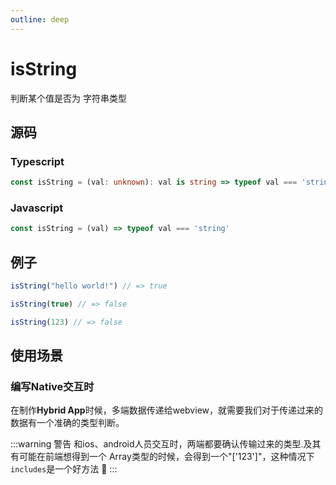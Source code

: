 ```yaml
---
outline: deep
---
```


# isString

判断某个值是否为 字符串类型

## 源码

### Typescript

```typescript
const isString = (val: unknown): val is string => typeof val === 'string'
```

### Javascript

```javascript
const isString = (val) => typeof val === 'string'
```

## 例子

```javascript
isString("hello world!") // => true

isString(true) // => false

isString(123) // => false
```

## 使用场景

### 编写Native交互时

在制作**Hybrid App**时候，多端数据传递给webview，就需要我们对于传递过来的数据有一个准确的类型判断。

:::warning 警告
和ios、android人员交互时，两端都要确认传输过来的类型.及其有可能在前端想得到一个 Array类型的时候，会得到一个"['123']"，这种情况下`includes`是一个好方法 🐶
:::
